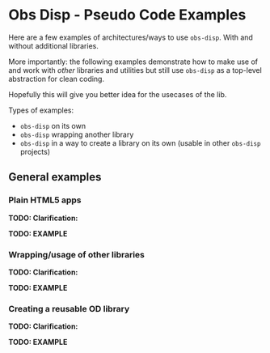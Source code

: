 # Obs Disp - Pseudo Code Examples

Here are a few examples of architectures/ways to use `obs-disp`. With and without additional libraries.

More importantly: the following examples demonstrate how to make use of and work with *other* libraries
and utilities but still use `obs-disp` as a top-level abstraction for clean coding. 

Hopefully this will give you better idea for the usecases of the lib.

Types of examples:
- `obs-disp` on its own
- `obs-disp` wrapping another library
- `obs-disp` in a way to create a library on its own (usable in other `obs-disp` projects)

## General examples

### Plain HTML5 apps 

**TODO: Clarification:**

**TODO: EXAMPLE**

### Wrapping/usage of other libraries

**TODO: Clarification:**

**TODO: EXAMPLE**

### Creating a reusable OD library

**TODO: Clarification:**

**TODO: EXAMPLE**

